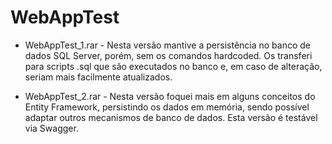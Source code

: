 # WebAppTest

* WebAppTest_1.rar - Nesta versão mantive a persistência no banco de dados SQL Server, porém, sem os comandos hardcoded. Os transferi para scripts .sql que são executados no banco e, em caso de alteração, seriam mais facilmente atualizados. 

* WebAppTest_2.rar - Nesta versão foquei mais em alguns conceitos do Entity Framework, persistindo os dados em memória, sendo possível adaptar outros mecanismos de banco de dados. Esta versão é testável via Swagger.
